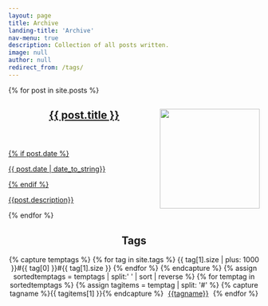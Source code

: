 ```yaml
---
layout: page
title: Archive
landing-title: 'Archive'
nav-menu: true
description: Collection of all posts written.
image: null
author: null
redirect_from: /tags/
---
```

<!-- Main -->
<div id="main" class="alt">
<!-- One -->
<section id="one">
	<div class="inner">
		{% for post in site.posts %}
		<a href = "{{ post.url  | relative_url }}">
			<div class="box">
				<img src="{{post.image | relative_url}}" style="float: right; height: 200px; width: 200px;">
				<header class="major">
					<h1>{{ post.title }}</h1>
				</header>
				{% if post.date %}<p>{{ post.date | date_to_string}}</p>{% endif %}
				<p>{{post.description}}</p>
			</div>
		</a>
		{% endfor %}
		<div style="text-align: center; display:block; max-width:800px; text-align:center; margin:0 auto;">
		<h1>Tags</h1>
		{% capture temptags %}
  			{% for tag in site.tags %}
    			{{ tag[1].size | plus: 1000 }}#{{ tag[0] }}#{{ tag[1].size }}
  			{% endfor %}
		{% endcapture %}
		{% assign sortedtemptags = temptags | split:' ' | sort | reverse %}
		{% for temptag in sortedtemptags %}
  		{% assign tagitems = temptag | split: '#' %}
  		{% capture tagname %}{{ tagitems[1] }}{% endcapture %}
  		<a style="margin-left: 5px; margin-right: 5px;margin-bottom: 10px; width: 24%;" href="/tags/{{tagname}}" class="button special small">{{tagname}}</a>
		{% endfor %}
		</div>
	</div>
</section>

</div>
